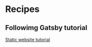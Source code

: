# Recipes

## Followimg Gatsby tutorial

[Static website tutorial](https://www.youtube.com/watch?v=RaTpreA0v7Q&t=32853s)
